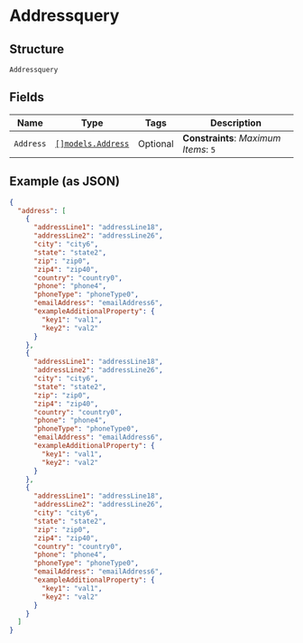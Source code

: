 
# Addressquery

## Structure

`Addressquery`

## Fields

| Name | Type | Tags | Description |
|  --- | --- | --- | --- |
| `Address` | [`[]models.Address`](../../doc/models/address.md) | Optional | **Constraints**: *Maximum Items*: `5` |

## Example (as JSON)

```json
{
  "address": [
    {
      "addressLine1": "addressLine18",
      "addressLine2": "addressLine26",
      "city": "city6",
      "state": "state2",
      "zip": "zip0",
      "zip4": "zip40",
      "country": "country0",
      "phone": "phone4",
      "phoneType": "phoneType0",
      "emailAddress": "emailAddress6",
      "exampleAdditionalProperty": {
        "key1": "val1",
        "key2": "val2"
      }
    },
    {
      "addressLine1": "addressLine18",
      "addressLine2": "addressLine26",
      "city": "city6",
      "state": "state2",
      "zip": "zip0",
      "zip4": "zip40",
      "country": "country0",
      "phone": "phone4",
      "phoneType": "phoneType0",
      "emailAddress": "emailAddress6",
      "exampleAdditionalProperty": {
        "key1": "val1",
        "key2": "val2"
      }
    },
    {
      "addressLine1": "addressLine18",
      "addressLine2": "addressLine26",
      "city": "city6",
      "state": "state2",
      "zip": "zip0",
      "zip4": "zip40",
      "country": "country0",
      "phone": "phone4",
      "phoneType": "phoneType0",
      "emailAddress": "emailAddress6",
      "exampleAdditionalProperty": {
        "key1": "val1",
        "key2": "val2"
      }
    }
  ]
}
```

